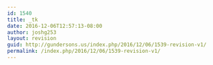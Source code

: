 ```yaml
---
id: 1540
title: _tk
date: 2016-12-06T12:57:13-08:00
author: joshg253
layout: revision
guid: http://gundersons.us/index.php/2016/12/06/1539-revision-v1/
permalink: /index.php/2016/12/06/1539-revision-v1/
---
```

